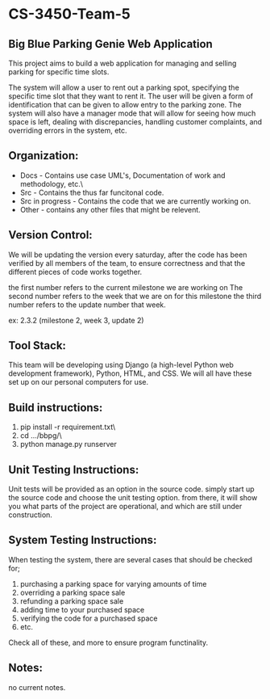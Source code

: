 # CS-3450-Team-5
## Big Blue Parking Genie Web Application
This project aims to build a web application for managing and selling parking for specific time slots.

The system will allow a user to rent out a parking spot, specifying the specific time slot that they want to rent it. The user will be given a form of identification that can be given to allow entry to the parking zone. The system will also have a manager mode that will allow for seeing how much space is left, dealing with discrepancies, handling customer complaints, and overriding errors in the system, etc.

## Organization:

- Docs - Contains use case UML's, Documentation of work and methodology, etc.\
- Src - Contains the thus far funcitonal code.  
- Src in progress - Contains the code that we are currently working on.  
- Other - contains any other files that might be relevent.  

## Version Control:

We will be updating the version every saturday, after the code has been 
verified by all members of the team, to ensure correctness and that the 
different pieces of code works together.

the first number refers to the current milestone we are working on
The second number refers to the week that we are on for this milestone
the third number refers to the update number that week.

ex: 2.3.2 (milestone 2, week 3, update 2)
 
## Tool Stack:

This team will be developing using Django (a high-level Python web development framework), Python, HTML, and CSS. We will all
have these set up on our personal computers for use.

## Build instructions:

1. pip install -r requirement.txt\
2. cd .../bbpg/\
3. python manage.py runserver  

## Unit Testing Instructions:

Unit tests will be provided as an option in the source code. simply start 
up the source code and choose the unit testing option. from there, it will
show you what parts of the project are operational, and which are still 
under construction.

## System Testing Instructions:

When testing the system, there are several cases that should be checked for;

1. purchasing a parking space for varying amounts of time
2. overriding a parking space sale
3. refunding a parking space sale
4. adding time to your purchased space
5. verifying the code for a purchased space
6. etc.

Check all of these, and more to ensure program functinality.

## Notes:

no current notes.
